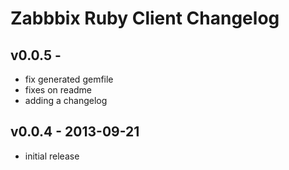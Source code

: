 Zabbbix Ruby Client Changelog
==============================

v0.0.5 - 
---------------

* fix generated gemfile
* fixes on readme
* adding a changelog

v0.0.4 - 2013-09-21
---------------

* initial release
